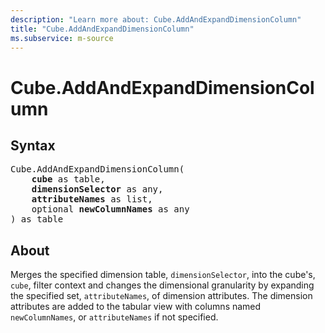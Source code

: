 ```yaml
---
description: "Learn more about: Cube.AddAndExpandDimensionColumn"
title: "Cube.AddAndExpandDimensionColumn"
ms.subservice: m-source
---
```

# Cube.AddAndExpandDimensionColumn

## Syntax

<pre>
Cube.AddAndExpandDimensionColumn(
    <b>cube</b> as table,
    <b>dimensionSelector</b> as any,
    <b>attributeNames</b> as list,
    optional <b>newColumnNames</b> as any
) as table
</pre>

## About

Merges the specified dimension table, `dimensionSelector`, into the cube's, `cube`, filter context and changes the dimensional granularity by expanding the specified set, `attributeNames`, of dimension attributes. The dimension attributes are added to the tabular view with columns named `newColumnNames`, or `attributeNames` if not specified.
